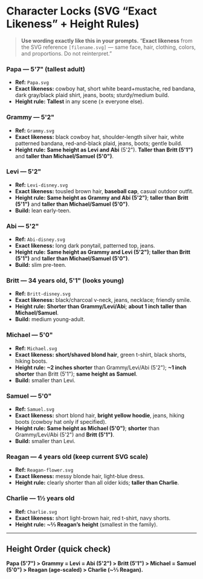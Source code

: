 # Character Locks (SVG “Exact Likeness” + Height Rules)

> **Use wording exactly like this in your prompts.**
> “**Exact likeness** from the SVG reference `[filename.svg]` — same face, hair, clothing, colors, and proportions. Do not reinterpret.”

### Papa — **5'7" (tallest adult)**

* **Ref:** `Papa.svg`
* **Exact likeness:** cowboy hat, short white beard+mustache, red bandana, dark gray/black plaid shirt, jeans, boots; sturdy/medium build.
* **Height rule:** **Tallest** in any scene (≥ everyone else).

### Grammy — **5'2"**

* **Ref:** `Grammy.svg`
* **Exact likeness:** black cowboy hat, shoulder-length silver hair, white patterned bandana, red-and-black plaid, jeans, boots; gentle build.
* **Height rule:** **Same height as Levi and Abi** (5'2"). **Taller than Britt (5'1")** and **taller than Michael/Samuel (5'0")**.

### Levi — **5'2"**

* **Ref:** `Levi-disney.svg`
* **Exact likeness:** tousled brown hair, **baseball cap**, casual outdoor outfit.
* **Height rule:** **Same height as Grammy and Abi (5'2")**; **taller than Britt (5'1")** and **taller than Michael/Samuel (5'0")**.
* **Build:** lean early-teen.

### Abi — **5'2"**

* **Ref:** `Abi-disney.svg`
* **Exact likeness:** long dark ponytail, patterned top, jeans.
* **Height rule:** **Same height as Grammy and Levi (5'2")**; **taller than Britt (5'1")** and **taller than Michael/Samuel (5'0")**.
* **Build:** slim pre-teen.

### Britt — **34 years old, 5'1" (looks young)**

* **Ref:** `Britt-disney.svg`
* **Exact likeness:** black/charcoal v-neck, jeans, necklace; friendly smile.
* **Height rule:** **Shorter than Grammy/Levi/Abi**; **about 1 inch taller than Michael/Samuel**.
* **Build:** medium young-adult.

### Michael — **5'0"**

* **Ref:** `Michael.svg`
* **Exact likeness:** **short/shaved blond hair**, green t-shirt, black shorts, hiking boots.
* **Height rule:** **\~2 inches shorter** than Grammy/Levi/Abi (5'2"); **\~1 inch shorter** than Britt (5'1"); **same height as Samuel**.
* **Build:** smaller than Levi.

### Samuel — **5'0"**

* **Ref:** `Samuel.svg`
* **Exact likeness:** short blond hair, **bright yellow hoodie**, jeans, hiking boots (cowboy hat only if specified).
* **Height rule:** **Same height as Michael (5'0")**; **shorter** than Grammy/Levi/Abi (5'2") and **Britt (5'1")**.
* **Build:** smaller than Levi.

### Reagan — **4 years old** (keep current SVG scale)

* **Ref:** `Reagan-flower.svg`
* **Exact likeness:** messy blonde hair, light-blue dress.
* **Height rule:** clearly shorter than all older kids; **taller than Charlie**.

### Charlie — **1½ years old**

* **Ref:** `Charlie.svg`
* **Exact likeness:** short light-brown hair, red t-shirt, navy shorts.
* **Height rule:** **\~⅔ Reagan’s height** (smallest in the family).

---

## Height Order (quick check)

**Papa (5'7") > Grammy = Levi = Abi (5'2") > Britt (5'1") > Michael = Samuel (5'0") > Reagan (age-scaled) > Charlie (\~⅔ Reagan).**
